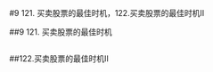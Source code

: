 #9 121. 买卖股票的最佳时机，122.买卖股票的最佳时机II

##9 121. 买卖股票的最佳时机



```java


```
##122.买卖股票的最佳时机II



```java


```
